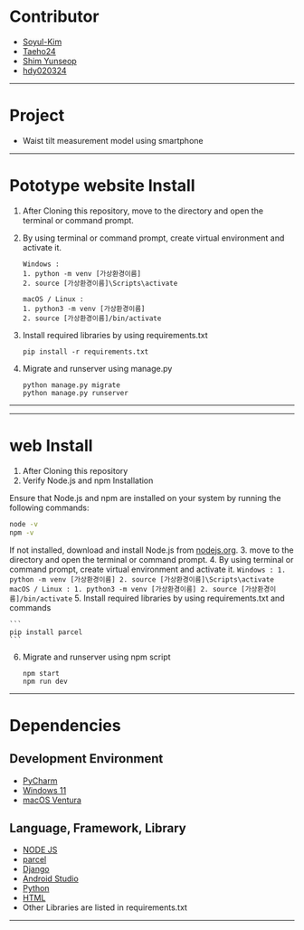 # Contributor
- [Soyul-Kim](https://github.com/Soyul-Kim)
- [Taeho24](https://github.com/Taeho24)
- [Shim Yunseop](https://github.com/shimyounseob)
- [hdy020324](https://github.com/hdy020324)
---
# Project
- Waist tilt measurement model using smartphone
---
# Pototype website Install
1. After Cloning this repository, move to the directory and open the terminal or command prompt.
2. By using terminal or command prompt, create virtual environment and activate it.
    ```
    Windows :
    1. python -m venv [가상환경이름]
    2. source [가상환경이름]\Scripts\activate
    ```
    ```
    macOS / Linux :
    1. python3 -m venv [가상환경이름]
    2. source [가상환경이름]/bin/activate
    ```
3. Install required libraries by using requirements.txt
    ```
    pip install -r requirements.txt
    ```

4. Migrate and runserver using manage.py
    ```
    python manage.py migrate
    python manage.py runserver
    ```
---
---
# web Install
1. After Cloning this repository
2. Verify Node.js and npm Installation

Ensure that Node.js and npm are installed on your system by running the following commands:
```bash
node -v
npm -v
```
If not installed, download and install Node.js from [nodejs.org](https://nodejs.org/en/).
3. move to the directory and open the terminal or command prompt.
4. By using terminal or command prompt, create virtual environment and activate it.
    ```
    Windows :
    1. python -m venv [가상환경이름]
    2. source [가상환경이름]\Scripts\activate
    ```
    ```
    macOS / Linux :
    1. python3 -m venv [가상환경이름]
    2. source [가상환경이름]/bin/activate
    ```
5. Install required libraries by using requirements.txt and commands

    ```
    pip install parcel
    ```
6. Migrate and runserver using npm script
    ```
    npm start
    npm run dev
    ```
---
# Dependencies
## Development Environment
- [PyCharm](https://www.jetbrains.com/ko-kr/pycharm/)
- [Windows 11](https://www.microsoft.com/ko-kr/windows/windows-11)
- [macOS Ventura](https://www.apple.com/kr/macos/monterey-preview/)
## Language, Framework, Library
- [NODE JS](https://nodejs.org/en/download/package-manager)
- [parcel](https://parceljs.org/)
- [Django](https://www.djangoproject.com/)
- [Android Studio](https://developer.android.com/studio/)
- [Python](https://www.python.org/)
- [HTML](https://developer.mozilla.org/ko/docs/Web/HTML)
- Other Libraries are listed in requirements.txt
---
